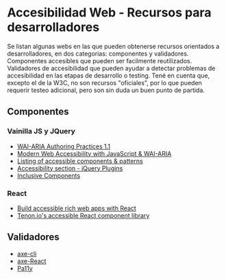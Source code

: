 
# Accesibilidad Web - Recursos para desarrolladores

Se listan algunas webs en las que pueden obtenerse recursos orientados a desarrolladores, en dos categorias: componentes y validadores. Componentes accesibles que pueden ser facilmente reutilizados. Validadores de accesibilidad que pueden ayudar a detectar problemas de accesibilidad en las etapas de desarrollo o testing.
Tené en cuenta que, excepto el de la W3C, no son recursos "oficiales",  por lo que pueden requerir testeo adicional, pero son sin duda un buen punto de partida.

## Componentes

### Vainilla JS y JQuery

* [WAI-ARIA Authoring Practices 1.1](https://www.w3.org/TR/wai-aria-practices-1.1/)
* [Modern Web Accessibility with JavaScript & WAI-ARIA](http://pauljadam.com/moderna11y/)
* [Listing of accessible components & patterns](https://github.com/scottaohara/accessible_components)
* [Accessibility section - jQuery Plugins](https://a11y.nicolas-hoffmann.net/)
* [Inclusive Components](https://inclusive-components.design/)

### React

* [Build accessible rich web apps with React](https://reakit.io/)
* [Tenon.io's accessible React component library](https://github.com/tenon-io/tenon-ui)

## Validadores

* [axe-cli](https://github.com/dequelabs/axe-cli)
* [axe-React](https://github.com/dequelabs/react-axe)
* [Pa11y](https://github.com/pa11y/pa11y)

